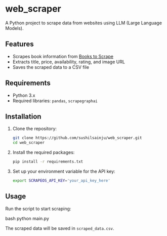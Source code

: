 # web_scraper

A Python project to scrape data from websites using LLM (Large Language Models).

## Features

- Scrapes book information from [Books to Scrape](https://books.toscrape.com/)
- Extracts title, price, availability, rating, and image URL
- Saves the scraped data to a CSV file

## Requirements

- Python 3.x
- Required libraries: `pandas`, `scrapegraphai`

## Installation

1. Clone the repository:

   ```bash
   git clone https://github.com/sushilsainju/web_scraper.git
   cd web_scraper
   ```

2. Install the required packages:

   ```bash
   pip install -r requirements.txt
   ```

3. Set up your environment variable for the API key:
   ```bash
   export SCRAPEOS_API_KEY='your_api_key_here'
   ```

## Usage

Run the script to start scraping:

bash
python main.py

The scraped data will be saved in `scraped_data.csv`.

